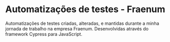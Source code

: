 # Automatizações de testes - Fraenum

Automatizações de testes criadas, alteradas, e mantidas durante a minha jornada de trabalho na empresa Fraenum. Desenvolvidas através do framework Cypress para JavaScript.
